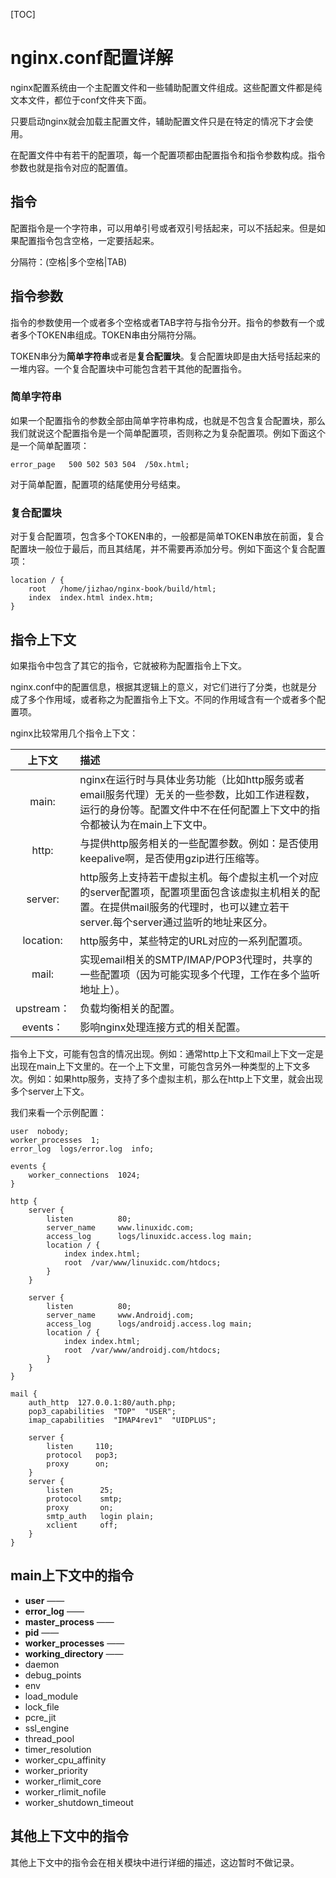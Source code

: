 [TOC]



# nginx.conf配置详解

nginx配置系统由一个主配置文件和一些辅助配置文件组成。这些配置文件都是纯文本文件，都位于conf文件夹下面。

只要启动nginx就会加载主配置文件，辅助配置文件只是在特定的情况下才会使用。

在配置文件中有若干的配置项，每一个配置项都由配置指令和指令参数构成。指令参数也就是指令对应的配置值。



## 指令

配置指令是一个字符串，可以用单引号或者双引号括起来，可以不括起来。但是如果配置指令包含空格，一定要括起来。

分隔符：(空格|多个空格|TAB)



## 指令参数

指令的参数使用一个或者多个空格或者TAB字符与指令分开。指令的参数有一个或者多个TOKEN串组成。TOKEN串由分隔符分隔。

TOKEN串分为**简单字符串**或者是**复合配置块**。复合配置块即是由大括号括起来的一堆内容。一个复合配置块中可能包含若干其他的配置指令。

### 简单字符串

如果一个配置指令的参数全部由简单字符串构成，也就是不包含复合配置块，那么我们就说这个配置指令是一个简单配置项，否则称之为复杂配置项。例如下面这个是一个简单配置项：

```
error_page   500 502 503 504  /50x.html;
```

对于简单配置，配置项的结尾使用分号结束。

### 复合配置块

对于复合配置项，包含多个TOKEN串的，一般都是简单TOKEN串放在前面，复合配置块一般位于最后，而且其结尾，并不需要再添加分号。例如下面这个复合配置项：

```
location / {
    root   /home/jizhao/nginx-book/build/html;
    index  index.html index.htm;
}
```



## 指令上下文

如果指令中包含了其它的指令，它就被称为配置指令上下文。

nginx.conf中的配置信息，根据其逻辑上的意义，对它们进行了分类，也就是分成了多个作用域，或者称之为配置指令上下文。不同的作用域含有一个或者多个配置项。

nginx比较常用几个指令上下文：

|   上下文   | 描述                                                         |
| :--------: | :----------------------------------------------------------- |
|   main:    | nginx在运行时与具体业务功能（比如http服务或者email服务代理）无关的一些参数，比如工作进程数，运行的身份等。配置文件中不在任何配置上下文中的指令都被认为在main上下文中。 |
|   http:    | 与提供http服务相关的一些配置参数。例如：是否使用keepalive啊，是否使用gzip进行压缩等。 |
|  server:   | http服务上支持若干虚拟主机。每个虚拟主机一个对应的server配置项，配置项里面包含该虚拟主机相关的配置。在提供mail服务的代理时，也可以建立若干server.每个server通过监听的地址来区分。 |
| location:  | http服务中，某些特定的URL对应的一系列配置项。                |
|   mail:    | 实现email相关的SMTP/IMAP/POP3代理时，共享的一些配置项（因为可能实现多个代理，工作在多个监听地址上）。 |
| upstream： | 负载均衡相关的配置。                                         |
|  events：  | 影响nginx处理连接方式的相关配置。                            |

指令上下文，可能有包含的情况出现。例如：通常http上下文和mail上下文一定是出现在main上下文里的。在一个上下文里，可能包含另外一种类型的上下文多次。例如：如果http服务，支持了多个虚拟主机，那么在http上下文里，就会出现多个server上下文。

我们来看一个示例配置：

```
user  nobody;
worker_processes  1;
error_log  logs/error.log  info;

events {
    worker_connections  1024;
}

http {
    server {
        listen          80;
        server_name     www.linuxidc.com;
        access_log      logs/linuxidc.access.log main;
        location / {
            index index.html;
            root  /var/www/linuxidc.com/htdocs;
        }
    }

    server {
        listen          80;
        server_name     www.Androidj.com;
        access_log      logs/androidj.access.log main;
        location / {
            index index.html;
            root  /var/www/androidj.com/htdocs;
        }
    }
}

mail {
    auth_http  127.0.0.1:80/auth.php;
    pop3_capabilities  "TOP"  "USER";
    imap_capabilities  "IMAP4rev1"  "UIDPLUS";

    server {
        listen     110;
        protocol   pop3;
        proxy      on;
    }
    server {
        listen      25;
        protocol    smtp;
        proxy       on;
        smtp_auth   login plain;
        xclient     off;
    }
}
```


## main上下文中的指令

- **user** ——
- **error_log** ——
- **master_process** ——
- **pid** ——
- **worker_processes** ——
- **working_directory** ——
- daemon
- debug_points
- env
- load_module
- lock_file
- pcre_jit
- ssl_engine
- thread_pool
- timer_resolution
- worker_cpu_affinity
- worker_priority
- worker_rlimit_core
- worker_rlimit_nofile
- worker_shutdown_timeout



## 其他上下文中的指令

其他上下文中的指令会在相关模块中进行详细的描述，这边暂时不做记录。